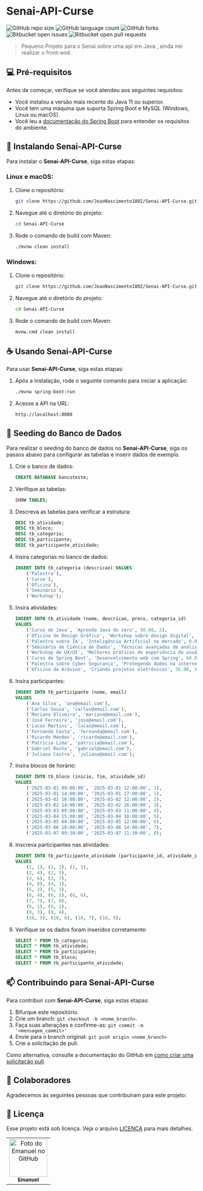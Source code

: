 # Senai-API-Curse

![GitHub repo size](https://img.shields.io/github/repo-size/JoaoNascimento1802/Senai-API-Curse?style=for-the-badge)
![GitHub language count](https://img.shields.io/github/languages/count/JoaoNascimento1802/Senai-API-Curse?style=for-the-badge)
![GitHub forks](https://img.shields.io/github/forks/JoaoNascimento1802/Senai-API-Curse?style=for-the-badge)
![Bitbucket open issues](https://img.shields.io/bitbucket/issues/JoaoNascimento1802/Senai-API-Curse?style=for-the-badge)
![Bitbucket open pull requests](https://img.shields.io/bitbucket/pr-raw/JoaoNascimento1802/Senai-API-Curse?style=for-the-badge)


> Pequeno Projeto para o Senai sobre uma api em Java , ainda irei realizar o front-end.

## 💻 Pré-requisitos

Antes de começar, verifique se você atendeu aos seguintes requisitos:

- Você instalou a versão mais recente do Java 11 ou superior.
- Você tem uma máquina que suporta Spring Boot e MySQL (Windows, Linux ou macOS).
- Você leu a [documentação do Spring Boot](https://spring.io/projects/spring-boot) para entender os requisitos do ambiente.

## 🚀 Instalando Senai-API-Curse

Para instalar o **Senai-API-Curse**, siga estas etapas:

### Linux e macOS:

1. Clone o repositório:
    ```bash
    git clone https://github.com/JoaoNascimento1802/Senai-API-Curse.git
    ```

2. Navegue até o diretório do projeto:
    ```bash
    cd Senai-API-Curse
    ```

3. Rode o comando de build com Maven:
    ```bash
    ./mvnw clean install
    ```

### Windows:

1. Clone o repositório:
    ```bash
    git clone https://github.com/JoaoNascimento1802/Senai-API-Curse.git
    ```

2. Navegue até o diretório do projeto:
    ```bash
    cd Senai-API-Curse
    ```

3. Rode o comando de build com Maven:
    ```bash
    mvnw.cmd clean install
    ```

## ☕ Usando Senai-API-Curse

Para usar **Senai-API-Curse**, siga estas etapas:

1. Após a instalação, rode o seguinte comando para iniciar a aplicação:
    ```bash
    ./mvnw spring-boot:run
    ```

2. Acesse a API na URL:
    ```bash
    http://localhost:8080
    ```


## 📅 Seeding do Banco de Dados

Para realizar o seeding do banco de dados no **Senai-API-Curse**, siga os passos abaixo para configurar as tabelas e inserir dados de exemplo.

1. Crie o banco de dados:

    ```sql
    CREATE DATABASE bancoteste;
    ```

2. Verifique as tabelas:

    ```sql
    SHOW TABLES;
    ```

3. Descreva as tabelas para verificar a estrutura:

    ```sql
    DESC tb_atividade;
    DESC tb_bloco;
    DESC tb_categoria;
    DESC tb_participante;
    DESC tb_participante_atividade;
    ```

4. Insira categorias no banco de dados:

    ```sql
    INSERT INTO tb_categoria (descricao) VALUES 
        ('Palestra'), 
        ('Curso'), 
        ('Oficina'), 
        ('Seminário'), 
        ('Workshop');
    ```

5. Insira atividades:

    ```sql
    INSERT INTO tb_atividade (nome, descricao, preco, categoria_id) 
    VALUES 
        ('Curso de Java', 'Aprenda Java do zero', 50.00, 2),
        ('Oficina de Design Gráfico', 'Workshop sobre design digital', 30.00, 3),
        ('Palestra sobre IA', 'Inteligência Artificial no mercado', 0.00, 1),
        ('Seminário de Ciência de Dados', 'Técnicas avançadas de análise de dados', 20.00, 4),
        ('Workshop de UX/UI', 'Melhores práticas de experiência do usuário', 40.00, 5),
        ('Curso de Spring Boot', 'Desenvolvimento web com Spring', 60.00, 2),
        ('Palestra sobre Cyber Segurança', 'Protegendo dados na internet', 0.00, 1),
        ('Oficina de Arduino', 'Criando projetos eletrônicos', 35.00, 3);
    ```

6. Insira participantes:

    ```sql
    INSERT INTO tb_participante (nome, email) 
    VALUES 
        ('Ana Silva', 'ana@email.com'),
        ('Carlos Souza', 'carlos@email.com'),
        ('Mariana Oliveira', 'mariana@email.com'),
        ('José Ferreira', 'jose@email.com'),
        ('Lucas Martins', 'lucas@email.com'),
        ('Fernanda Costa', 'fernanda@email.com'),
        ('Ricardo Mendes', 'ricardo@email.com'),
        ('Patrícia Lima', 'patricia@email.com'),
        ('Gabriel Rocha', 'gabriel@email.com'),
        ('Juliana Castro', 'juliana@email.com');
    ```

7. Insira blocos de horário:

    ```sql
    INSERT INTO tb_bloco (inicio, fim, atividade_id) 
    VALUES 
        ('2025-03-01 09:00:00', '2025-03-01 12:00:00', 1),
        ('2025-03-01 14:00:00', '2025-03-01 17:00:00', 1),
        ('2025-03-02 10:00:00', '2025-03-02 12:00:00', 2),
        ('2025-03-02 14:00:00', '2025-03-02 16:00:00', 3),
        ('2025-03-03 09:00:00', '2025-03-03 11:00:00', 4),
        ('2025-03-04 15:00:00', '2025-03-04 18:00:00', 5),
        ('2025-03-05 08:00:00', '2025-03-05 12:00:00', 6),
        ('2025-03-06 10:00:00', '2025-03-06 14:00:00', 7),
        ('2025-03-07 09:30:00', '2025-03-07 11:30:00', 8);
    ```

8. Inscreva participantes nas atividades:

    ```sql
    INSERT INTO tb_participante_atividade (participante_id, atividade_id) 
    VALUES 
        (1, 1), (1, 2), (1, 3), 
        (2, 4), (2, 5), 
        (3, 6), (3, 7), 
        (4, 8), (4, 1), 
        (5, 2), (5, 3), 
        (6, 4), (6, 5), (6, 6), 
        (7, 7), (7, 8), 
        (8, 1), (8, 2), 
        (9, 3), (9, 4), 
        (10, 5), (10, 6), (10, 7), (10, 8);
    ```

9. Verifique se os dados foram inseridos corretamente:

    ```sql
    SELECT * FROM tb_categoria;
    SELECT * FROM tb_atividade;
    SELECT * FROM tb_participante;
    SELECT * FROM tb_bloco;
    SELECT * FROM tb_participante_atividade;
    ```


## 📫 Contribuindo para Senai-API-Curse

Para contribuir com **Senai-API-Curse**, siga estas etapas:

1. Bifurque este repositório.
2. Crie um branch: `git checkout -b <nome_branch>`.
3. Faça suas alterações e confirme-as: `git commit -m '<mensagem_commit>'`
4. Envie para o branch original: `git push origin <nome_branch>`
5. Crie a solicitação de pull.

Como alternativa, consulte a documentação do GitHub em [como criar uma solicitação pull](https://help.github.com/en/github/collaborating-with-issues-and-pull-requests/creating-a-pull-request).

## 🤝 Colaboradores

Agradecemos às seguintes pessoas que contribuíram para este projeto:

<table>
  <tr>
    <td align="center">
      <a href="#" title="https://github.com/JoaoNascimento1802">
        <img src="https://i.pinimg.com/736x/6d/83/b9/6d83b96e6f062c57dcbeb3e325ebcd10.jpg" width="100px;" alt="Foto do Emanuel no GitHub"/><br>
        <sub>
          <b>Emanuel</b>
        </sub>
      </a>
    </td>

## 📝 Licença

Esse projeto está sob licença. Veja o arquivo [LICENÇA](LICENSE.md) para mais detalhes.
